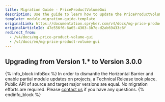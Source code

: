 ```yaml
---
title: Migration Guide - PriceProductVolumeGui
description: Use the guide to learn how to update the PriceProductVolumeGui module to a newer version.
template: module-migration-guide-template
originalLink: https://documentation.spryker.com/v4/docs/mg-price-product-volume-gui
originalArticleId: 47e556f6-6a65-4303-8b7e-d2ab69433c6f
redirect_from:
  - /v4/docs/mg-price-product-volume-gui
  - /v4/docs/en/mg-price-product-volume-gui
---
```


## Upgrading from Version 1.* to Version 3.0.0
{% info_block infoBox %}
In order to dismantle the Horizontal Barrier and enable partial module updates on projects, a Technical Release took place. Public API of source and target major versions are equal. No migration efforts are required. Please [contact us](https://spryker.com/en/support/) if you have any questions.
{% endinfo_block %}
